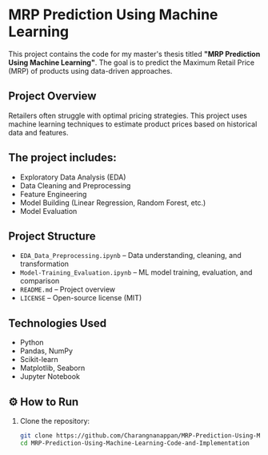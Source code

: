 # MRP Prediction Using Machine Learning

This project contains the code for my master's thesis titled **"MRP Prediction Using Machine Learning"**. The goal is to predict the Maximum Retail Price (MRP) of products using data-driven approaches.

## Project Overview
Retailers often struggle with optimal pricing strategies. This project uses machine learning techniques to estimate product prices based on historical data and features.

## The project includes:
- Exploratory Data Analysis (EDA)
- Data Cleaning and Preprocessing
- Feature Engineering
- Model Building (Linear Regression, Random Forest, etc.)
- Model Evaluation

## Project Structure
- `EDA_Data_Preprocessing.ipynb` – Data understanding, cleaning, and transformation
- `Model-Training_Evaluation.ipynb` – ML model training, evaluation, and comparison
- `README.md` – Project overview
- `LICENSE` – Open-source license (MIT)

## Technologies Used
- Python
- Pandas, NumPy
- Scikit-learn
- Matplotlib, Seaborn
- Jupyter Notebook

## ⚙️ How to Run
1. Clone the repository:
   ```bash
   git clone https://github.com/Charangnanappan/MRP-Prediction-Using-Machine-Learning-Code-and-Implementation.git
   cd MRP-Prediction-Using-Machine-Learning-Code-and-Implementation

